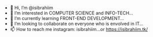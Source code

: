 - 👋 Hi, I’m @isibrahiim
- 👀 I’m interested in COMPUTER SCIENCE and INFO-TECH...
- 🌱 I’m currently learning  FRONT-END DEVELOPMENT...
- 💞️ I’m looking to collaborate on everyone who is envolved in IT...
- 📫 How to reach me instagram: isibrahiim...or https://isibrahiim.tk/

<!---
isibrahiim/isibrahiim is a ✨ special ✨ repository because its `README.md` (this file) appears on your GitHub profile.
You can click the Preview link to take a look at your changes.
--->
